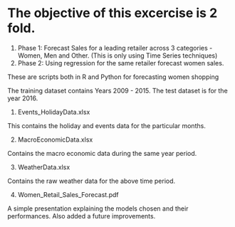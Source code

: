 # The objective of this excercise is 2 fold. 

1) Phase 1: Forecast Sales for a leading retailer across 3 categories - Women, Men and Other. (This is only using Time Series techniques)
2) Phase 2: Using regression for the same retailer forecast women sales.

These are scripts both in R and Python for forecasting women shopping

The training dataset contains Years 2009 - 2015. The test dataset is for the year 2016.

1) Events_HolidayData.xlsx

This contains the holiday and events data for the particular months.

2) MacroEconomicData.xlsx

Contains the macro economic data during the same year period.

3) WeatherData.xlsx

Contains the raw weather data for the above time period.

4) Women_Retail_Sales_Forecast.pdf

A simple presentation explaining the models chosen and their performances. Also added a future improvements.
